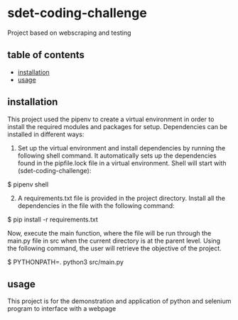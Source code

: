 # sdet-coding-challenge

Project based on webscraping and testing


## table of contents

- [installation](#installation)
- [usage](#usage)

## installation

This project used the pipenv to create a virtual environment in order to install the required modules and packages for setup. Dependencies can be installed in different ways:

1) Set up the virtual environment and install dependencies by running the following shell command. It automatically sets up the dependencies found in the pipfile.lock file in a virtual environment. Shell will start with (sdet-coding-challenge):

$ pipenv shell

2) A requirements.txt file is provided in the project directory. Install all the dependencies in the file with the following command:

$ pip install -r requirements.txt

Now, execute the main function, where the file will be run through the main.py file in src when the current directory is at the parent level. Using the following command, the user will retrieve the objective of the project.

$ PYTHONPATH=. python3 src/main.py

## usage

This project is for the demonstration and application of python and selenium program to interface with a webpage

